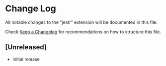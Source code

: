 # Change Log

All notable changes to the "jestr" extension will be documented in this file.

Check [Keep a Changelog](http://keepachangelog.com/) for recommendations on how to structure this file.

## [Unreleased]

- Initial release